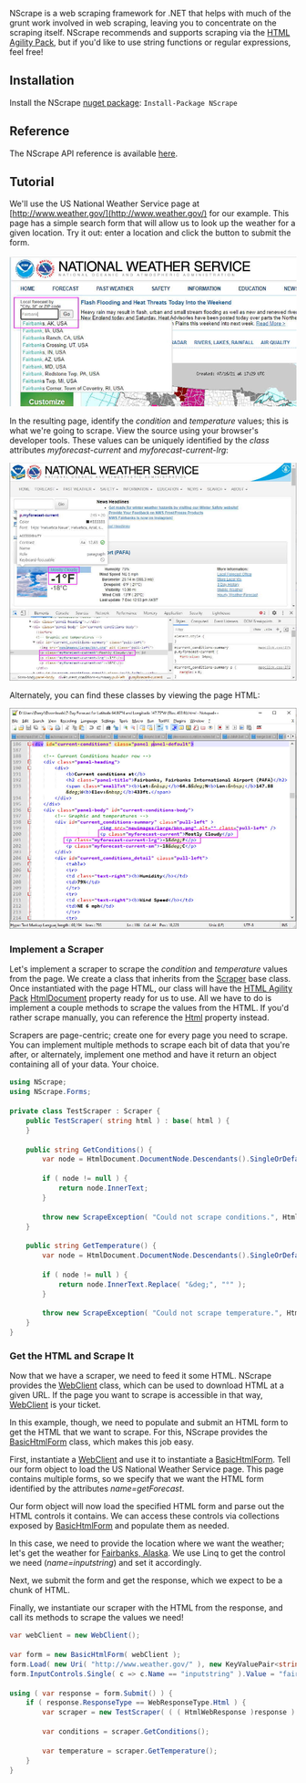 NScrape is a web scraping framework for .NET that helps with much of the grunt work involved in web scraping, leaving you to concentrate on the scraping itself. NScrape recommends and supports scraping via the [HTML Agility Pack](http://html-agility-pack.net/), but if you'd like to use string functions or regular expressions, feel free! 

## Installation
Install the NScrape [nuget package](https://www.nuget.org/packages/NScrape/): `Install-Package NScrape`

## Reference
The NScrape API reference is available [here](https://darrylwhitmore.github.io/NScrape/reference).

## Tutorial
We'll use the US National Weather Service page at [http://www.weather.gov/](http://www.weather.gov/) for our example. This page has a simple search form that will allow us to look up the weather for a given location. Try it out: enter a location and click the button to submit the form.

![Search box on weather.gov](https://raw.githubusercontent.com/darrylwhitmore/NScrape/develop/Assets/Search%20box%20on%20weather%20page.jpg)

In the resulting page, identify the *condition* and *temperature* values; this is what we're going to scrape. View the source using your browser's developer tools. These values can be uniquely identified by the *class* attributes *myforecast-current* and *myforecast-current-lrg*:

![Using browser development tools](https://raw.githubusercontent.com/darrylwhitmore/NScrape/develop/Assets/Fairbanks%20Alaska%20weather%20developer%20tools%20result.jpg)

Alternately, you can find these classes by viewing the page HTML:

![Using HTML source](https://raw.githubusercontent.com/darrylwhitmore/NScrape/develop/Assets/Fairbanks%20Alaska%20weather%20HTML%20result.jpg)

### Implement a Scraper
Let's implement a scraper to scrape the *condition* and *temperature* values from the page. We create a class that inherits from the [Scraper](https://nscrape.com/reference/html/T_NScrape_Scraper.htm) base class. Once instantiated with the page HTML, our class will have the [HTML Agility Pack](http://html-agility-pack.net/) [HtmlDocument](https://nscrape.com/reference/html/P_NScrape_Scraper_HtmlDocument.htm) property ready for us to use. All we have to do is implement a couple methods to scrape the values from the HTML.  If you'd rather scrape manually, you can reference the [Html](https://nscrape.com/reference/html/P_NScrape_Scraper_Html.htm) property instead.

Scrapers are page-centric; create one for every page you need to scrape. You can implement multiple methods to scrape each bit of data that you're after, or alternately, implement one method and have it return an object containing all of your data. Your choice.

```c#
using NScrape;
using NScrape.Forms;

private class TestScraper : Scraper {
	public TestScraper( string html ) : base( html ) {
	}

	public string GetConditions() {
		var node = HtmlDocument.DocumentNode.Descendants().SingleOrDefault( n => n.Attributes.Contains( "class" ) && n.Attributes["class"].Value == "myforecast-current" );

		if ( node != null ) {
			return node.InnerText;
		}

		throw new ScrapeException( "Could not scrape conditions.", Html );
	}

	public string GetTemperature() {
		var node = HtmlDocument.DocumentNode.Descendants().SingleOrDefault( n => n.Attributes.Contains( "class" ) && n.Attributes["class"].Value == "myforecast-current-lrg" );

		if ( node != null ) {
			return node.InnerText.Replace( "&deg;", "°" );
		}

		throw new ScrapeException( "Could not scrape temperature.", Html );
	}
}
```
### Get the HTML and Scrape It
Now that we have a scraper, we need to feed it some HTML. NScrape provides the [WebClient](https://nscrape.com/reference/html/T_NScrape_WebClient.htm) class, which can be used to download HTML at a given URL. If the page you want to scrape is accessible in that way, [WebClient](https://nscrape.com/reference/html/T_NScrape_WebClient.htm) is your ticket.

In this example, though, we need to populate and submit an HTML form to get the HTML that we want to scrape. For this, NScrape provides the [BasicHtmlForm](https://nscrape.com/reference/html/T_NScrape_Forms_BasicHtmlForm.htm) class, which makes this job easy.

First, instantiate a [WebClient](https://nscrape.com/reference/html/T_NScrape_WebClient.htm) and use it to instantiate a [BasicHtmlForm](https://nscrape.com/reference/html/T_NScrape_Forms_BasicHtmlForm.htm). Tell our form object to load the US National Weather Service page. This page contains multiple forms, so we specify that we want the HTML form identified by the attributes *name=getForecast*.

Our form object will now load the specified HTML form and parse out the HTML controls it contains. We can access these controls via collections exposed by [BasicHtmlForm](https://nscrape.com/reference/html/T_NScrape_Forms_BasicHtmlForm.htm)  and populate them as needed. 

In this case, we need to provide the location where we want the weather; let's get the weather for [Fairbanks, Alaska](https://www.google.com/maps/place/Fairbanks,+AK/@64.8283644,-147.6690026,12z/data=!3m1!4b1!4m2!3m1!1s0x5132454f67fd65a9:0xb3d805e009fef73a). We use Linq to get the control we need (*name=inputstring*) and set it accordingly.

Next, we submit the form and get the response, which we expect to be a chunk of HTML.

Finally, we instantiate our scraper with the HTML from the response, and call its methods to scrape the values we need!

```c#
var webClient = new WebClient();

var form = new BasicHtmlForm( webClient );
form.Load( new Uri( "http://www.weather.gov/" ), new KeyValuePair<string, string>( "name", "getForecast" ) );
form.InputControls.Single( c => c.Name == "inputstring" ).Value = "fairbanks, ak";

using ( var response = form.Submit() ) {
	if ( response.ResponseType == WebResponseType.Html ) {
		var scraper = new TestScraper( ( ( HtmlWebResponse )response ).Html );

		var conditions = scraper.GetConditions();

		var temperature = scraper.GetTemperature();
	}
}
```
